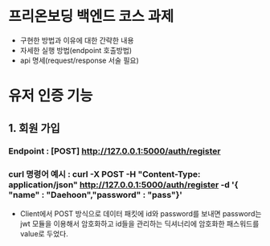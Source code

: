 # 프리온보딩 백엔드 코스 과제

- 구현한 방법과 이유에 대한 간략한 내용
- 자세한 실행 방법(endpoint 호출방법)
- api 명세(request/response 서술 필요)

# 유저 인증 기능

## 1. 회원 가입

### Endpoint : [POST] http://127.0.0.1:5000/auth/register  
### curl 명령어 예시 : curl -X POST -H "Content-Type: application/json" http://127.0.0.1:5000/auth/register -d '{ "name" : "Daehoon","password" : "pass"}'  

- Client에서 POST 방식으로 데이터 패킷에 id와 password를 보내면 password는 jwt 모듈을 이용해서 암호화하고 id들을 관리하는 딕셔너리에 암호화한 패스워드를 value로 두었다.

